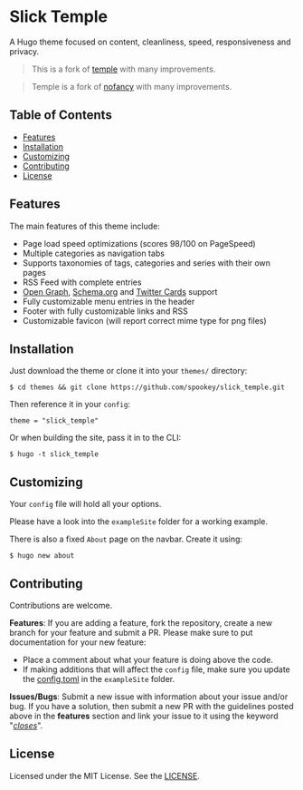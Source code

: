 # Slick Temple

A Hugo theme focused on content, cleanliness, speed, responsiveness and privacy.

> This is a fork of [temple](https://github.com/aos/temple) with many
  improvements.

> Temple is a fork of [nofancy](https://github.com/gizak/nofancy) with many
  improvements.


## Table of Contents
* [Features](#features)
* [Installation](#installation)
* [Customizing](#customizing)
* [Contributing](#contributing)
* [License](#license)


## Features
The main features of this theme include:
* Page load speed optimizations (scores 98/100 on PageSpeed)
* Multiple categories as navigation tabs
* Supports taxonomies of tags, categories and series with their own pages
* RSS Feed with complete entries
* [Open Graph](http://ogp.me), [Schema.org](https://schema.org) and
  [Twitter Cards](https://developer.twitter.com/en/docs/tweets/optimize-with-cards/overview/abouts-cards.html) support
* Fully customizable menu entries in the header
* Footer with fully customizable links and RSS
* Customizable favicon (will report correct mime type for png files)


## Installation
Just download the theme or clone it into
your `themes/` directory:
```
$ cd themes && git clone https://github.com/spookey/slick_temple.git
```
Then reference it in your `config`:
```
theme = "slick_temple"
```
Or when building the site, pass it in to the CLI:
```
$ hugo -t slick_temple
```


## Customizing
Your `config` file will hold all your options.

Please have a look into the `exampleSite` folder for a working example.

There is also a fixed `About` page on the navbar. Create it using:
```
$ hugo new about
```


## Contributing
Contributions are welcome.

**Features**:
If you are adding a feature, fork the repository, create a new branch
for your feature and submit a PR.
Please make sure to put documentation for your new feature:
- Place a comment about what your feature is doing above the code.
- If making additions that will affect the `config` file, make sure you update
  the [config.toml](exampleSite/config.toml) in the `exampleSite` folder.

**Issues/Bugs**:
Submit a new issue with information about your issue and/or bug. If you
have a solution, then submit a new PR with the guidelines posted above in the
**features** section and link your issue to it using the keyword "[*closes*](https://help.github.com/articles/closing-issues-using-keywords/)".


## License
Licensed under the MIT License. See the [LICENSE](LICENSE).
